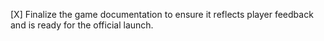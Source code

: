 [X] Finalize the game documentation to ensure it reflects player feedback and is ready for the official launch.